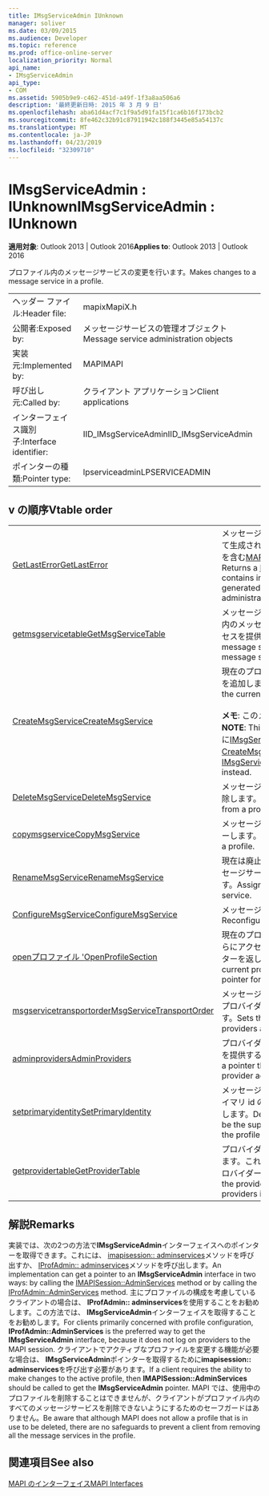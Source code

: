 ```yaml
---
title: IMsgServiceAdmin IUnknown
manager: soliver
ms.date: 03/09/2015
ms.audience: Developer
ms.topic: reference
ms.prod: office-online-server
localization_priority: Normal
api_name:
- IMsgServiceAdmin
api_type:
- COM
ms.assetid: 5905b9e9-c462-451d-a49f-1f3a8aa506a6
description: '最終更新日時: 2015 年 3 月 9 日'
ms.openlocfilehash: aba61d4acf7c1f9a5d91fa15f1ca6b16f173bcb2
ms.sourcegitcommit: 8fe462c32b91c87911942c188f3445e85a54137c
ms.translationtype: MT
ms.contentlocale: ja-JP
ms.lasthandoff: 04/23/2019
ms.locfileid: "32309710"
---
```

# <a name="imsgserviceadmin--iunknown"></a><span data-ttu-id="47a17-103">IMsgServiceAdmin : IUnknown</span><span class="sxs-lookup"><span data-stu-id="47a17-103">IMsgServiceAdmin : IUnknown</span></span>

  
  
<span data-ttu-id="47a17-104">**適用対象**: Outlook 2013 | Outlook 2016</span><span class="sxs-lookup"><span data-stu-id="47a17-104">**Applies to**: Outlook 2013 | Outlook 2016</span></span> 
  
<span data-ttu-id="47a17-105">プロファイル内のメッセージサービスの変更を行います。</span><span class="sxs-lookup"><span data-stu-id="47a17-105">Makes changes to a message service in a profile.</span></span>
  
|||
|:-----|:-----|
|<span data-ttu-id="47a17-106">ヘッダー ファイル:</span><span class="sxs-lookup"><span data-stu-id="47a17-106">Header file:</span></span>  <br/> |<span data-ttu-id="47a17-107">mapix</span><span class="sxs-lookup"><span data-stu-id="47a17-107">MapiX.h</span></span>  <br/> |
|<span data-ttu-id="47a17-108">公開者:</span><span class="sxs-lookup"><span data-stu-id="47a17-108">Exposed by:</span></span>  <br/> |<span data-ttu-id="47a17-109">メッセージサービスの管理オブジェクト</span><span class="sxs-lookup"><span data-stu-id="47a17-109">Message service administration objects</span></span>  <br/> |
|<span data-ttu-id="47a17-110">実装元:</span><span class="sxs-lookup"><span data-stu-id="47a17-110">Implemented by:</span></span>  <br/> |<span data-ttu-id="47a17-111">MAPI</span><span class="sxs-lookup"><span data-stu-id="47a17-111">MAPI</span></span>  <br/> |
|<span data-ttu-id="47a17-112">呼び出し元:</span><span class="sxs-lookup"><span data-stu-id="47a17-112">Called by:</span></span>  <br/> |<span data-ttu-id="47a17-113">クライアント アプリケーション</span><span class="sxs-lookup"><span data-stu-id="47a17-113">Client applications</span></span>  <br/> |
|<span data-ttu-id="47a17-114">インターフェイス識別子:</span><span class="sxs-lookup"><span data-stu-id="47a17-114">Interface identifier:</span></span>  <br/> |<span data-ttu-id="47a17-115">IID_IMsgServiceAdmin</span><span class="sxs-lookup"><span data-stu-id="47a17-115">IID_IMsgServiceAdmin</span></span>  <br/> |
|<span data-ttu-id="47a17-116">ポインターの種類:</span><span class="sxs-lookup"><span data-stu-id="47a17-116">Pointer type:</span></span>  <br/> |<span data-ttu-id="47a17-117">lpserviceadmin</span><span class="sxs-lookup"><span data-stu-id="47a17-117">LPSERVICEADMIN</span></span>  <br/> |
   
## <a name="vtable-order"></a><span data-ttu-id="47a17-118">v の順序</span><span class="sxs-lookup"><span data-stu-id="47a17-118">Vtable order</span></span>

|||
|:-----|:-----|
|[<span data-ttu-id="47a17-119">GetLastError</span><span class="sxs-lookup"><span data-stu-id="47a17-119">GetLastError</span></span>](imsgserviceadmin-getlasterror.md) <br/> |<span data-ttu-id="47a17-120">メッセージサービス管理オブジェクトによって生成された最後のエラーについての情報を含む[MAPIERROR](mapierror.md)構造体を返します。</span><span class="sxs-lookup"><span data-stu-id="47a17-120">Returns a [MAPIERROR](mapierror.md) structure that contains information about the last error generated by a message service administration object.</span></span>  <br/> |
|[<span data-ttu-id="47a17-121">getmsgservicetable</span><span class="sxs-lookup"><span data-stu-id="47a17-121">GetMsgServiceTable</span></span>](imsgserviceadmin-getmsgservicetable.md) <br/> |<span data-ttu-id="47a17-122">メッセージサービステーブル (プロファイル内のメッセージサービスのリスト) へのアクセスを提供します。</span><span class="sxs-lookup"><span data-stu-id="47a17-122">Provides access to the message service table, a list of the message services in the profile.</span></span>  <br/> |
|[<span data-ttu-id="47a17-123">CreateMsgService</span><span class="sxs-lookup"><span data-stu-id="47a17-123">CreateMsgService</span></span>](imsgserviceadmin-createmsgservice.md) <br/> |<span data-ttu-id="47a17-124">現在のプロファイルにメッセージサービスを追加します。</span><span class="sxs-lookup"><span data-stu-id="47a17-124">Adds a message service to the current profile.</span></span>  <br/> <br/><span data-ttu-id="47a17-125">**メモ**: このメソッドは推奨されていません。</span><span class="sxs-lookup"><span data-stu-id="47a17-125">**NOTE**: This method is deprecated.</span></span> <span data-ttu-id="47a17-126">代わりに[IMsgServiceAdmin2:: CreateMsgServiceEx](imsgserviceadmin2-createmsgserviceex.md)を使用します。</span><span class="sxs-lookup"><span data-stu-id="47a17-126">Use [IMsgServiceAdmin2::CreateMsgServiceEx](imsgserviceadmin2-createmsgserviceex.md) instead.</span></span>           |
|[<span data-ttu-id="47a17-127">DeleteMsgService</span><span class="sxs-lookup"><span data-stu-id="47a17-127">DeleteMsgService</span></span>](imsgserviceadmin-deletemsgservice.md) <br/> |<span data-ttu-id="47a17-128">メッセージサービスをプロファイルから削除します。</span><span class="sxs-lookup"><span data-stu-id="47a17-128">Deletes a message service from a profile.</span></span>  <br/> |
|[<span data-ttu-id="47a17-129">copymsgservice</span><span class="sxs-lookup"><span data-stu-id="47a17-129">CopyMsgService</span></span>](imsgserviceadmin-copymsgservice.md) <br/> |<span data-ttu-id="47a17-130">メッセージサービスをプロファイルにコピーします。</span><span class="sxs-lookup"><span data-stu-id="47a17-130">Copies a message service into a profile.</span></span>  <br/> |
|[<span data-ttu-id="47a17-131">RenameMsgService</span><span class="sxs-lookup"><span data-stu-id="47a17-131">RenameMsgService</span></span>](imsgserviceadmin-renamemsgservice.md) <br/> |<span data-ttu-id="47a17-132">現在は廃止されています。</span><span class="sxs-lookup"><span data-stu-id="47a17-132">Deprecated.</span></span> <span data-ttu-id="47a17-133">メッセージサービスに新しい名前を割り当てます。</span><span class="sxs-lookup"><span data-stu-id="47a17-133">Assigns a new name to a message service.</span></span>  <br/> |
|[<span data-ttu-id="47a17-134">ConfigureMsgService</span><span class="sxs-lookup"><span data-stu-id="47a17-134">ConfigureMsgService</span></span>](imsgserviceadmin-configuremsgservice.md) <br/> |<span data-ttu-id="47a17-135">メッセージサービスを再構成します。</span><span class="sxs-lookup"><span data-stu-id="47a17-135">Reconfigures a message service.</span></span>  <br/> |
|[<span data-ttu-id="47a17-136">openプロファイル '</span><span class="sxs-lookup"><span data-stu-id="47a17-136">OpenProfileSection</span></span>](imsgserviceadmin-openprofilesection.md) <br/> |<span data-ttu-id="47a17-137">現在のプロファイルのセクションを開き、さらにアクセスできるように[IProfSect](iprofsectimapiprop.md)ポインターを返します。</span><span class="sxs-lookup"><span data-stu-id="47a17-137">Opens a section of the current profile and returns an [IProfSect](iprofsectimapiprop.md) pointer for further access.</span></span>  <br/> |
|[<span data-ttu-id="47a17-138">msgservicetransportorder</span><span class="sxs-lookup"><span data-stu-id="47a17-138">MsgServiceTransportOrder</span></span>](imsgserviceadmin-msgservicetransportorder.md) <br/> |<span data-ttu-id="47a17-139">メッセージを配信するためにトランスポートプロバイダーが呼び出される順序を設定します。</span><span class="sxs-lookup"><span data-stu-id="47a17-139">Sets the order in which transport providers are called to deliver a message.</span></span>  <br/> |
|[<span data-ttu-id="47a17-140">adminproviders</span><span class="sxs-lookup"><span data-stu-id="47a17-140">AdminProviders</span></span>](imsgserviceadmin-adminproviders.md) <br/> |<span data-ttu-id="47a17-141">プロバイダー管理オブジェクトへのアクセスを提供するポインターを返します。</span><span class="sxs-lookup"><span data-stu-id="47a17-141">Returns a pointer that provides access to a provider administration object.</span></span>  <br/> |
|[<span data-ttu-id="47a17-142">setprimaryidentity</span><span class="sxs-lookup"><span data-stu-id="47a17-142">SetPrimaryIdentity</span></span>](imsgserviceadmin-setprimaryidentity.md) <br/> |<span data-ttu-id="47a17-143">メッセージサービスがプロファイルのプライマリ id のサプライヤーであることを指定します。</span><span class="sxs-lookup"><span data-stu-id="47a17-143">Designates a message service to be the supplier of the primary identity for the profile.</span></span>  <br/> |
|[<span data-ttu-id="47a17-144">getprovidertable</span><span class="sxs-lookup"><span data-stu-id="47a17-144">GetProviderTable</span></span>](imsgserviceadmin-getprovidertable.md) <br/> |<span data-ttu-id="47a17-145">プロバイダーテーブルへのアクセスを提供します。これは、プロファイル内のサービスプロバイダーの一覧です。</span><span class="sxs-lookup"><span data-stu-id="47a17-145">Provides access to the provider table, a listing of the service providers in the profile.</span></span>  <br/> |
   
## <a name="remarks"></a><span data-ttu-id="47a17-146">解説</span><span class="sxs-lookup"><span data-stu-id="47a17-146">Remarks</span></span>

<span data-ttu-id="47a17-147">実装では、次の2つの方法で**IMsgServiceAdmin**インターフェイスへのポインターを取得できます。これには、 [imapisession:: adminservices](imapisession-adminservices.md)メソッドを呼び出すか、 [IProfAdmin:: adminservices](iprofadmin-adminservices.md)メソッドを呼び出します。</span><span class="sxs-lookup"><span data-stu-id="47a17-147">An implementation can get a pointer to an **IMsgServiceAdmin** interface in two ways: by calling the [IMAPISession::AdminServices](imapisession-adminservices.md) method or by calling the [IProfAdmin::AdminServices](iprofadmin-adminservices.md) method.</span></span> <span data-ttu-id="47a17-148">主にプロファイルの構成を考慮しているクライアントの場合は、 **IProfAdmin:: adminservices**を使用することをお勧めします。この方法では、 **IMsgServiceAdmin**インターフェイスを取得することをお勧めします。</span><span class="sxs-lookup"><span data-stu-id="47a17-148">For clients primarily concerned with profile configuration, **IProfAdmin::AdminServices** is the preferred way to get the **IMsgServiceAdmin** interface, because it does not log on providers to the MAPI session.</span></span> <span data-ttu-id="47a17-149">クライアントでアクティブなプロファイルを変更する機能が必要な場合は、 **IMsgServiceAdmin**ポインターを取得するために**imapisession:: adminservices**を呼び出す必要があります。</span><span class="sxs-lookup"><span data-stu-id="47a17-149">If a client requires the ability to make changes to the active profile, then **IMAPISession::AdminServices** should be called to get the **IMsgServiceAdmin** pointer.</span></span> <span data-ttu-id="47a17-150">MAPI では、使用中のプロファイルを削除することはできませんが、クライアントがプロファイル内のすべてのメッセージサービスを削除できないようにするためのセーフガードはありません。</span><span class="sxs-lookup"><span data-stu-id="47a17-150">Be aware that although MAPI does not allow a profile that is in use to be deleted, there are no safeguards to prevent a client from removing all the message services in the profile.</span></span> 
  
## <a name="see-also"></a><span data-ttu-id="47a17-151">関連項目</span><span class="sxs-lookup"><span data-stu-id="47a17-151">See also</span></span>



[<span data-ttu-id="47a17-152">MAPI のインターフェイス</span><span class="sxs-lookup"><span data-stu-id="47a17-152">MAPI Interfaces</span></span>](mapi-interfaces.md)

